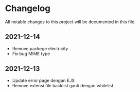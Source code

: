# Changelog

All notable changes to this project will be documented in this file.

## 2021-12-14

- Remove packege electricity
- Fix bug MIME type

## 2021-12-13

- Update error page dengan EJS
- Remove extensi file backlist ganti dengan whitelist

